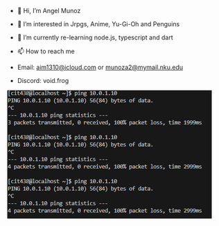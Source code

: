- 👋 Hi, I’m Angel Munoz

- 👀 I’m interested in Jrpgs, Anime, Yu-Gi-Oh and Penguins

- 🌱 I’m currently re-learning node.js, typescript and dart

- 📫 How to reach me 
- Email: aim1310@icloud.com or munoza2@mymail.nku.edu
- Discord: void.frog

 ![Test](https://github.com/Angle-M/Angle-M/blob/main/Screenshot%202023-10-21%20155418.png)
